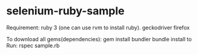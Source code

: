 # selenium-ruby-sample

Requirement: 
ruby 3 (one can use rvm to install ruby).
geckodriver
firefox


To download all gems(dependencies):
gem install bundler
bundle install
to Run:
rspec sample.rb
